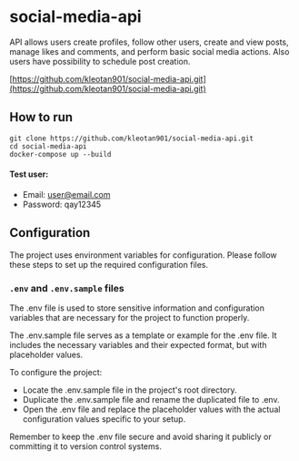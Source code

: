 # social-media-api

API allows users create profiles, follow other users, create and view posts, manage likes and comments, and perform basic social media actions. Also users have possibility to schedule post creation. 

[https://github.com/kleotan901/social-media-api.git](https://github.com/kleotan901/social-media-api.git)

## How to run

```shell
git clone https://github.com/kleotan901/social-media-api.git
cd social-media-api
docker-compose up --build
```
#### Test user:
 - Email: user@email.com
 - Password: qay12345

## Configuration

The project uses environment variables for configuration. Please follow these steps to set up the required configuration files.


### `.env` and `.env.sample` files

The .env file is used to store sensitive information and configuration variables that are necessary for the project to function properly.

The .env.sample file serves as a template or example for the .env file. It includes the necessary variables and their expected format, but with placeholder values.
 
 To configure the project:

- Locate the .env.sample file in the project's root directory.
- Duplicate the .env.sample file and rename the duplicated file to .env.
- Open the .env file and replace the placeholder values with the actual configuration values specific to your setup.

Remember to keep the .env file secure and avoid sharing it publicly or committing it to version control systems.
